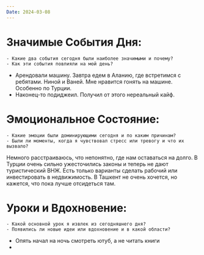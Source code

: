 ```yaml
---
Date: 2024-03-08
---
```



# **Значимые События Дня:**
```
- Какие два события сегодня были наиболее значимыми и почему?
- Как эти события повлияли на мой день?
```
- Арендовали машину. Завтра едем в Аланию, где встретимся с ребятами. Ниной и Ваней. Мне нравится гонять на машине. Особенно по Турции.
- Наконец-то подиджеил. Получил от этого нереальный кайф. 

#  **Эмоциональное Состояние:**
```
- Какие эмоции были доминирующими сегодня и по каким причинам?
- Были ли моменты, когда я чувствовал стресс или тревогу и что их вызвало?
```
Немного расстраиваюсь, что непонятно, где нам оставаться на долго. В Турции очень сильно ужесточились законы и теперь не дают туристический ВНЖ. Есть только варианты сделать рабочий или инвестировать в недвижимость. В Ташкент не очень хочется, но кажется, что пока лучше отсидеться там. 

# Уроки и Вдохновение:
```
- Какой основной урок я извлек из сегодняшнего дня?
- Появились ли новые идеи или вдохновение и в какой области?
```
- Опять начал на ночь смотреть ютуб, а не читать книги
- 
